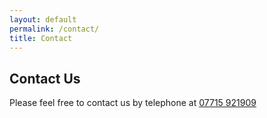 ```yaml
---
layout: default
permalink: /contact/
title: Contact
---
```


<!-- Title -->

<div class="row">
  <div class="col-8 offset-2 center subtitle"><h2>Contact Us</h2></div>
</div>

<!-- Content -->

<div class="sub-content">
  <div class="row">
    <!-- Contact Details -->
    <p>
      Please feel free to contact us by telephone at
      <a href="tel:07715921909">07715 921909</a>
    </p>
  </div>
  <div class="row">
    <div class="col-12">
      <!-- Map -->
      <div id="map"></div>
      <script>
        mapboxgl.accessToken =
          "pk.eyJ1Ijoic3RlcGh5eCIsImEiOiJjanBjZTkxcm4yd2c5M3Zsa3UzMnhtYXRqIn0.7Bk_qxfDrB2hhPYlYKr_vQ";
        var map = new mapboxgl.Map({
          container: "map",
          style: "mapbox://styles/mapbox/streets-v9",
          center: [0.304185764693532, 50.7766960443568], // Starting Point
          zoom: 15
        });
      </script>
    </div>
  </div>
</div>
